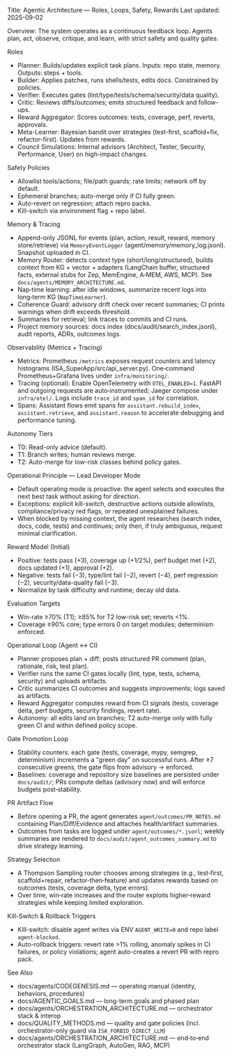 Title: Agentic Architecture — Roles, Loops, Safety, Rewards
Last updated: 2025-09-02

Overview: The system operates as a continuous feedback loop. Agents plan, act, observe, critique, and learn, with strict safety and quality gates.

Roles
- Planner: Builds/updates explicit task plans. Inputs: repo state, memory. Outputs: steps + tools.
- Builder: Applies patches, runs shells/tests, edits docs. Constrained by policies.
- Verifier: Executes gates (lint/type/tests/schema/security/data quality).
- Critic: Reviews diffs/outcomes; emits structured feedback and follow-ups.
- Reward Aggregator: Scores outcomes: tests, coverage, perf, reverts, approvals.
- Meta-Learner: Bayesian bandit over strategies (test-first, scaffold+fix, refactor-first). Updates from rewards.
 - Council Simulations: Internal advisors (Architect, Tester, Security, Performance, User) on high-impact changes.

Safety Policies
- Allowlist tools/actions; file/path guards; rate limits; network off by default.
- Ephemeral branches; auto-merge only if CI fully green.
- Auto-revert on regression; attach repro packs.
- Kill-switch via environment flag + repo label.

Memory & Tracing
- Append-only JSONL for events (plan, action, result, reward, memory store/retrieve) via `MemoryEventLogger` (agent/memory/memory_log.jsonl). Snapshot uploaded in CI.
- Memory Router: detects context type (short/long/structured), builds context from KG + vector + adapters (LangChain buffer, structured facts, external stubs for Zep, MemEngine, A‑MEM, AWS, MCP). See `docs/agents/MEMORY_ARCHITECTURE.md`.
- Nap‑time learning: after idle windows, summarize recent logs into long‑term KG (`NapTimeLearner`).
- Coherence Guard: advisory drift check over recent summaries; CI prints warnings when drift exceeds threshold.
- Summaries for retrieval; link traces to commits and CI runs.
 - Project memory sources: docs index (docs/audit/search_index.jsonl), audit reports, ADRs, outcomes logs.

Observability (Metrics + Tracing)
- Metrics: Prometheus `/metrics` exposes request counters and latency histograms (ISA_SuperApp/src/api_server.py). One‑command Prometheus+Grafana lives under `infra/monitoring/`.
- Tracing (optional): Enable OpenTelemetry with `OTEL_ENABLED=1`. FastAPI and outgoing requests are auto‑instrumented; Jaeger compose under `infra/otel/`. Logs include `trace_id` and `span_id` for correlation.
- Spans: Assistant flows emit spans for `assistant.rebuild_index`, `assistant.retrieve`, and `assistant.reason` to accelerate debugging and performance tuning.

Autonomy Tiers
- T0: Read-only advice (default).
- T1: Branch writes; human reviews merge.
- T2: Auto-merge for low-risk classes behind policy gates.

Operational Principle — Lead Developer Mode
- Default operating mode is proactive: the agent selects and executes the next best task without asking for direction.
- Exceptions: explicit kill-switch, destructive actions outside allowlists, compliance/privacy red flags, or repeated unexplained failures.
- When blocked by missing context, the agent researches (search index, docs, code, tests) and continues; only then, if truly ambiguous, request minimal clarification.

Reward Model (Initial)
- Positive: tests pass (+3), coverage up (+1/2%), perf budget met (+2), docs updated (+1), approval (+2).
- Negative: tests fail (−3), type/lint fail (−2), revert (−4), perf regression (−2), security/data-quality fail (−3).
- Normalize by task difficulty and runtime; decay old data.

Evaluation Targets
- Win-rate ≥70% (T1); ≥85% for T2 low-risk set; reverts <1%.
 - Coverage ≥90% core; type errors 0 on target modules; determinism enforced.

Operational Loop (Agent ↔ CI)
- Planner proposes plan + diff; posts structured PR comment (plan, rationale, risk, test plan).
- Verifier runs the same CI gates locally (lint, type, tests, schema, security) and uploads artifacts.
- Critic summarizes CI outcomes and suggests improvements; logs saved as artifacts.
- Reward Aggregator computes reward from CI signals (tests, coverage delta, perf budgets, security findings, revert rate).
- Autonomy: all edits land on branches; T2 auto-merge only with fully green CI and within defined policy scope.

Gate Promotion Loop
- Stability counters: each gate (tests, coverage, mypy, semgrep, determinism) increments a "green day" on successful runs. After ≥7 consecutive greens, the gate flips from advisory → enforced.
- Baselines: coverage and repository size baselines are persisted under `docs/audit/`; PRs compute deltas (advisory now) and will enforce budgets post‑stability.

PR Artifact Flow
- Before opening a PR, the agent generates `agent/outcomes/PR_NOTES.md` containing Plan/Diff/Evidence and attaches health/artifact summaries.
- Outcomes from tasks are logged under `agent/outcomes/*.jsonl`; weekly summaries are rendered to `docs/audit/agent_outcomes_summary.md` to drive strategy learning.

Strategy Selection
- A Thompson Sampling router chooses among strategies (e.g., test‑first, scaffold+repair, refactor‑then‑feature) and updates rewards based on outcomes (tests, coverage delta, type errors).
- Over time, win‑rate increases and the router exploits higher‑reward strategies while keeping limited exploration.

Kill-Switch & Rollback Triggers
- Kill-switch: disable agent writes via ENV `AGENT_WRITE=0` and repo label `agent-blocked`.
- Auto-rollback triggers: revert rate >1% rolling, anomaly spikes in CI failures, or policy violations; agent auto-creates a revert PR with repro pack.

See Also
- docs/agents/CODEGENESIS.md — operating manual (identity, behaviors, procedures)
- docs/AGENTIC_GOALS.md — long-term goals and phased plan
 - docs/agents/ORCHESTRATION_ARCHITECTURE.md — orchestrator stack & interop
 - docs/QUALITY_METHODS.md — quality and gate policies (incl. orchestrator-only guard via `ISA_FORBID_DIRECT_LLM`)
- docs/agents/ORCHESTRATION_ARCHITECTURE.md — end‑to‑end orchestrator stack (LangGraph, AutoGen, RAG, MCP)
